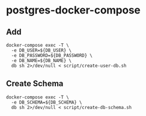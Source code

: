 # postgres-docker-compose

## Add 

```
docker-compose exec -T \
  -e DB_USER=${DB_USER} \
  -e DB_PASSWORD=${DB_PASSWORD} \
  -e DB_NAME=${DB_NAME} \
  db sh 2>/dev/null < script/create-user-db.sh
```

## Create Schema

```
docker-compose exec -T \
  -e DB_SCHEMA=${DB_SCHEMA} \
  db sh 2>/dev/null < script/create-db-schema.sh
```